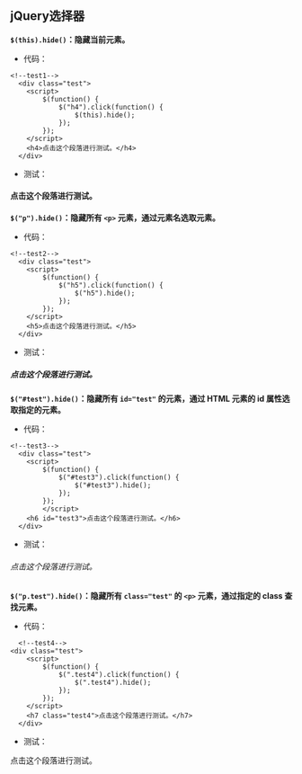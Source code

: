 ##  jQuery选择器

**`$(this).hide()`：隐藏当前元素。**

- 代码：

```
<!--test1-->
  <div class="test">
  	<script>
  		$(function() {
  			$("h4").click(function() {
  				$(this).hide();
  			});
  		});
  	</script>
  	<h4>点击这个段落进行测试。</h4>
  </div>
```

- 测试：

 <!--test1-->
 <div class="test">
  	<script>
  		$(function() {
  			$("h4").click(function() {
  				$(this).hide();
  			});
  		});
  	</script>
  	<h4>点击这个段落进行测试。</h4>
 </div>

**`$("p").hide()`：隐藏所有 `<p>` 元素，通过元素名选取元素。**

- 代码：

```
<!--test2-->
  <div class="test">
  	<script>
  		$(function() {
  			$("h5").click(function() {
  				$("h5").hide();
  			});
  		});
  	</script>
  	<h5>点击这个段落进行测试。</h5>
  </div>
```

- 测试：

 <!--test2-->
 <div class="test">
  	<script>
  		$(function() {
  			$("h5").click(function() {
  				$("h5").hide();
  			});
  		});
  	</script>
  	<h5>点击这个段落进行测试。</h5>
 </div>

**`$("#test").hide()`：隐藏所有 `id="test"`  的元素，通过 HTML 元素的 id 属性选取指定的元素。**

- 代码：

```
<!--test3-->
  <div class="test">
	<script>
		$(function() {
			$("#test3").click(function() {
				$("#test3").hide();
			});
		});
		</script>
	<h6 id="test3">点击这个段落进行测试。</h6>
  </div>
```

- 测试：

 <!--test3-->
 <div class="test">
	<script>
		$(function() {
			$("#test3").click(function() {
				$("#test3").hide();
			});
		});
	</script>
	<h6 id="test3">点击这个段落进行测试。</h6>
 </div>

**`$("p.test").hide()`：隐藏所有 `class="test"` 的 `<p>` 元素，通过指定的 class 查找元素。**

- 代码：

```
  <!--test4-->
<div class="test">
	<script>
		$(function() {
			$(".test4").click(function() {
				$(".test4").hide();
			});
		});
	</script>
	<h7 class="test4">点击这个段落进行测试。</h7>
  </div>
```

- 测试：

 <!--test4-->
 <div class="test">
	<script>
		$(function() {
			$(".test4").click(function() {
				$(".test4").hide();
			});
		});
	</script>
	<h7 class="test4">点击这个段落进行测试。</h7>
 </div>